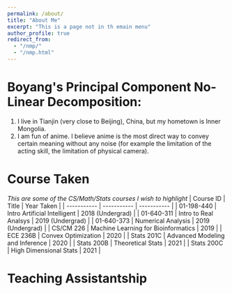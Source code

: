 ```yaml
---
permalink: /about/
title: "About Me"
excerpt: "This is a page not in th emain menu"
author_profile: true
redirect_from: 
  - "/nmp/"
  - "/nmp.html"
---
```


Boyang's Principal Component No-Linear Decomposition:
======
1. I live in Tianjin (very close to Beijing), China, but my hometown is Inner Mongolia.
2. I am fun of anime. I believe anime is the most direct way to convey certain meaning without any noise (for example the limitation of the acting skill, the limitation of physical camera). 


Course Taken
===============
<em>This are some of the CS/Math/Stats courses I wish to highlight </em>
| Course ID     | Title | Year Taken | 
| ----------- | ----------- | ----------- |
| 01-198-440   | Intro Artificial Intelligent    | 2018 (Undergrad)  |
| 01-640-311    | Intro to Real Analsys      | 2019 (Undergrad)   |
| 01-640-373   | Numerical Analysis        | 2019 (Undergrad)   |
| CS/CM 226  | Machine Learning for Bioinformatics   | 2019  |
| ECE 236B  | Convex Optimization   | 2020  |
| Stats 201C  | Advanced Modeling and Inference  | 2020  |
| Stats 200B  | Theoretical Stats  | 2021  |
| Stats 200C  | High Dimensional Stats  | 2021  |

Teaching Assistantship
===============

